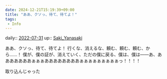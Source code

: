 ```yaml
---
date: 2024-12-21T15:19:39+09:00
title: "ああ、クソっ、待て、待てよ！"
tags:
 - Info
---
```


daily:: [2022-07-31](Daily_Note/2022-07-31.md)
up:: [Saki_Yanasaki](../Bar/Novel/Nacaria/Saki_Yanasaki.md)

ああ、クソっ、待て、待てよ！
行くな、消えるな、頼む、頼む、頼む、から……！
僕が、僕の証が、消えていく、ただの僕に戻る、僕は、僕は――あ、あああああああぁぁぁああああああああぁぁぁぁぁぁぁぁぁっ！！！！

取り込んじゃった